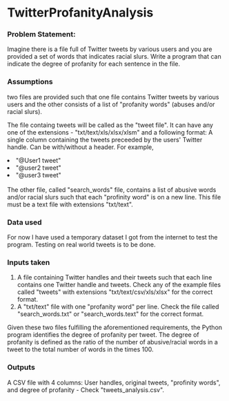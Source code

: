 # TwitterProfanityAnalysis

### Problem Statement:
Imagine there is a file full of Twitter tweets by various users and you are provided a set of words that indicates racial slurs. Write a program that can indicate the degree of profanity for each sentence in the file.

### Assumptions
two files are provided such that one file contains Twitter tweets by various users and the other consists of a list of "profanity words" (abuses and/or racial slurs).

The file containg tweets will be called as the "tweet file". It can have any one of the extensions - "txt/text/xls/xlsx/xlsm" and a following format: A single column containing the tweets preceeded by the users' Twitter handle. Can be with/without a header. For example,

<li>"@User1 tweet"</li>
<li>"@user2 tweet"</li>
<li>"@user3 tweet"</li>
<br>
The other file, called "search_words" file, contains a list of abusive words and/or racial slurs such that each "profinity word" is on a new line. This file must be a text file with extensions "txt/text".

### Data used
For now I have used a temporary dataset I got from the internet to test the program. Testing on real world tweets is to be done.

### Inputs taken
1. A file containing Twitter handles and their tweets such that each line contains one Twitter handle and tweets. Check any of the example files called "tweets" with extensions "txt/text/csv/xls/xlsx" for the correct format.
2. A "txt/text" file with one "profanity word" per line. Check the file called "search_words.txt" or "search_words.text" for the correct format.

Given these two files fulfilling the aforementioned requirements, the Python program identifies the degree of profanity per tweet. The degree of profanity is defined as the ratio of the number of abusive/racial words in a tweet to the total number of words in the times 100.

### Outputs
A CSV file with 4 columns: User handles, original tweets, "profinity words", and degree of profanity - Check "tweets_analysis.csv".
